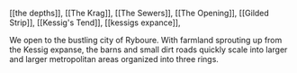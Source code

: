 [[the depths]], [[The Krag]], [[The Sewers]], [[The Opening]], [[Gilded Strip]], [[Kessig's Tend]], [[kessigs expance]], 


We open to the bustling city of Ryboure. With farmland sprouting up from the Kessig expanse, the barns and small dirt roads quickly scale into larger and larger metropolitan areas organized into three rings.